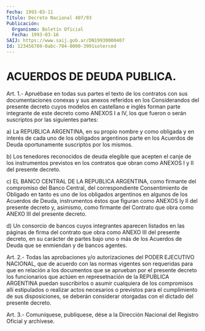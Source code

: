 ```yaml
---
Fecha: 1993-03-11
Título: Decreto Nacional 407/93
Publicación:
  Organismo: Boletín Oficial
  Fecha: 1993-03-16
SAIJ: https://www.saij.gob.ar/DN19930000407
Id: 123456789-0abc-704-0000-3991soterced
---
```

# ACUERDOS DE DEUDA PUBLICA.

<a id="1"></a>
Art.  1.-  Apruébase  en  todas  sus  partes  el  texto de los contratos  con  sus  documentaciones conexas y sus anexos referidos en  los  Considerandos  del   presente  decreto  cuyos  modelos  en castellano e inglés forman parte  integrante  de  este decreto como ANEXOS  I  a  IV,  los  que  fueron  o  serán  suscriptos  por  las siguientes partes:

a)  La REPUBLICA ARGENTINA, en su propio nombre y como obligada  y en interés  de  cada  uno  de los obligados argentinos parte en los Acuerdos  de Deuda oportunamente  suscriptos  por  los  mismos.

b) Los tenedores  reconocidos  de  deuda  elegible  que acepten el canje  de  los  instrumentos  previstos en los contratos que  obran como ANEXOS I y II del presente decreto.

c) EL BANCO CENTRAL DE LA REPUBLICA  ARGENTINA,  como firmante del compromiso  del  Banco  Central, del correspondiente Consentimiento de Obligado en tanto es uno  de los obligados argentinos en algunos de  los  Acuerdos de Deuda, instrumentos  éstos  que  figuran  como ANEXOS Iy  II  del  presente decreto y, asimismo, como firmante del Contrato  que  obra  como   ANEXO  III  del  presente  decreto.

d) Un consorcio de bancos cuyos  integrantes  aparecen listados en las  páginas  de  firma del contrato que obra como  ANEXO  III  del presente decreto, en  su  carácter  de partes bajo uno o más de los Acuerdos de Deuda que se enmiendan y de bancos agentes.

<a id="2"></a>
Art.  2.-  Todas las aprobaciones y/o autorizaciones del PODER EJECUTIVO NACIONAL,  que  de  acuerdo  con  las normas vigentes son requeridas para que en relación a los documentos  que  se  aprueban por el presente decreto los funcionarios que actúen en represetnación  de  la  REPUBLICA  ARGENTINA puedan suscribirlos  o asumir cualquiera de los compromisos  allí  estipulados  o realizar actos    necesarios   o  previstos  para  el  cumplimiento  de  sus disposiciones, se deberán  considerar  otorgadas con el dictado del presente decreto.

<a id="3"></a>
Art. 3.- Comuníquese, publíquese, dése a la Dirección Nacional del Registro Oficial y archívese.